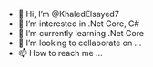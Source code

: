 - 👋 Hi, I’m @KhaledElsayed7
- 👀 I’m interested in .Net Core, C#
- 🌱 I’m currently learning .Net Core
- 💞️ I’m looking to collaborate on ...
- 📫 How to reach me ...

<!---
KhaledElsayed7/KhaledElsayed7 is a ✨ special ✨ repository because its `README.md` (this file) appears on your GitHub profile.
You can click the Preview link to take a look at your changes.
--->
